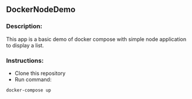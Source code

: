 ## DockerNodeDemo

### Description:
This app is a basic demo of docker compose with simple node application to display a list.

### Instructions:
- Clone this repository 
- Run command:
```
docker-compose up
```

